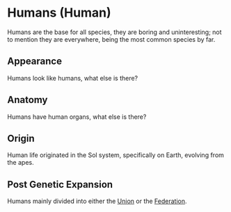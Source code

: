 # Humans (Human)

Humans are the base for all species, they are boring and uninteresting; not to mention they are everywhere, being the most common species by far.

## Appearance

Humans look like humans, what else is there?

## Anatomy

Humans have human organs, what else is there?

## Origin

Human life originated in the Sol system, specifically on Earth, evolving from the apes.

## Post Genetic Expansion

Humans mainly divided into either the [Union](../factions/organization/human_union.md) or the [Federation](../factions/governments/federation.md).
